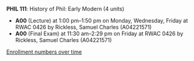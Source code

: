 **PHIL 111**: History of Phil: Early Modern (4 units)

- **A00** (Lecture) at 1:00 pm–1:50 pm on Monday, Wednesday, Friday at RWAC 0426 by Rickless, Samuel Charles (A04221571)
- **A00** (Final Exam) at 11:30 am–2:29 pm on Friday at RWAC 0426 by Rickless, Samuel Charles (A04221571)

[Enrollment numbers over time](./PHIL111.tsv)
